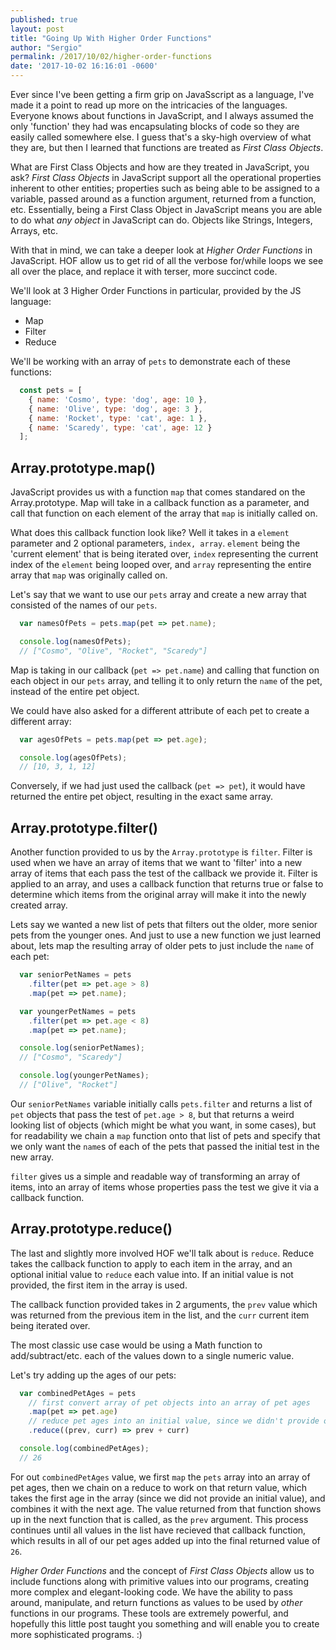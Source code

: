 ```yaml
---
published: true
layout: post
title: "Going Up With Higher Order Functions"
author: "Sergio"
permalink: /2017/10/02/higher-order-functions
date: '2017-10-02 16:16:01 -0600'
---
```


Ever since I've been getting a firm grip on JavaSscript as a language, I've made it a point to read up more on the intricacies of the languages. Everyone knows about functions in JavaScript, and I always assumed the only 'function' they had was encapsulating blocks of code so they are easily called somewhere else. I guess that's a sky-high overview of what they are, but then I learned that functions are treated as _First Class Objects_.

What are First Class Objects and how are they treated in JavaScript, you ask? *First Class Objects* in JavaScript support all the operational properties inherent to other entities; properties such as being able to be assigned to a variable, passed around as a function argument, returned from a function, etc. Essentially, being a First Class Object in JavaScript means you are able to do what _any object_ in JavaScript can do. Objects like Strings, Integers, Arrays, etc.

With that in mind, we can take a deeper look at *Higher Order Functions* in JavaScript. HOF allow us to get rid of all the verbose for/while loops we see all over the place, and replace it with terser, more succinct code.

We'll look at 3 Higher Order Functions in particular, provided by the JS language:

- Map
- Filter
- Reduce

We'll be working with an array of `pets` to demonstrate each of these functions:

```javascript
  const pets = [
    { name: 'Cosmo', type: 'dog', age: 10 },
    { name: 'Olive', type: 'dog', age: 3 },
    { name: 'Rocket', type: 'cat', age: 1 },
    { name: 'Scaredy', type: 'cat', age: 12 }
  ];
```

## Array.prototype.map()

JavaScript provides us with a function `map` that comes standared on the Array.prototype. Map will take in a callback function as a parameter, and call that function on each element of the array that `map` is initially called on.

What does this callback function look like? Well it takes in a `element` parameter and 2 optional parameters, `index, array`. `element` being the 'current element' that is being iterated over, `index` representing the current index of the `element` being looped over, and `array` representing the entire array that `map` was originally called on.

Let's say that we want to use our `pets` array and create a new array that consisted of the names of our `pets`.

```javascript
  var namesOfPets = pets.map(pet => pet.name);

  console.log(namesOfPets);
  // ["Cosmo", "Olive", "Rocket", "Scaredy"]
```

Map is taking in our callback (`pet => pet.name`) and calling that function on each object in our `pets` array, and telling it to only return the `name` of the pet, instead of the entire pet object.

We could have also asked for a different attribute of each pet to create a different array:

```javascript
  var agesOfPets = pets.map(pet => pet.age);

  console.log(agesOfPets);
  // [10, 3, 1, 12]
```

Conversely, if we had just used the callback (`pet => pet`), it would have returned the entire pet object, resulting in the exact same array.

## Array.prototype.filter()

Another function provided to us by the `Array.prototype` is `filter`. Filter is used when we have an array of items that we want to 'filter' into a new array of items that each pass the test of the callback we provide it. Filter is applied to an array, and uses a callback function that returns true or false to determine which items from the original array will make it into the newly created array.

Lets say we wanted a new list of pets that filters out the older, more senior pets from the younger ones. And just to use a new function we just learned about, lets map the resulting array of older pets to just include the `name` of each pet:

```javascript
  var seniorPetNames = pets
    .filter(pet => pet.age > 8)
    .map(pet => pet.name);

  var youngerPetNames = pets
    .filter(pet => pet.age < 8)
    .map(pet => pet.name);

  console.log(seniorPetNames);
  // ["Cosmo", "Scaredy"]

  console.log(youngerPetNames);
  // ["Olive", "Rocket"]
```

Our `seniorPetNames` variable initially calls `pets.filter` and returns a list of `pet` objects that pass the test of `pet.age > 8`, but that returns a weird looking list of objects (which might be what you want, in some cases), but for readability we chain a `map` function onto that list of pets and specify that we only want the `name`s of each of the pets that passed the initial test in the new array.

`filter` gives us a simple and readable way of transforming an array of items, into an array of items whose properties pass the test we give it via a callback function.

## Array.prototype.reduce()

The last and slightly more involved HOF we'll talk about is `reduce`. Reduce takes the callback function to apply to each item in the array, and an optional initial value to `reduce` each value into. If an initial value is not provided, the first item in the array is used.

The callback function provided takes in 2 arguments, the `prev` value which was returned from the previous item in the list, and the `curr` current item being iterated over.

The most classic use case would be using a Math function to add/subtract/etc. each of the values down to a single numeric value.

Let's try adding up the ages of our pets:

```javascript
  var combinedPetAges = pets
    // first convert array of pet objects into an array of pet ages
    .map(pet => pet.age)
    // reduce pet ages into an initial value, since we didn't provide one reduce will use the first item in the array
    .reduce((prev, curr) => prev + curr)

  console.log(combinedPetAges);
  // 26
```
For out `combinedPetAges` value, we first `map` the `pets` array into an array of pet ages, then we chain on a reduce to work on that return value, which takes the first age in the array (since we did not provide an initial value), and combines it with the next age. The value returned from that function shows up in the next function that is called, as the `prev` argument. This process continues until all values in the list have recieved that callback function, which results in all of our pet ages added up into the final returned value of `26`.

*Higher Order Functions* and the concept of *First Class Objects* allow us to include functions along with primitive values into our programs, creating more complex and elegant-looking code. We have the ability to pass around, manipulate, and return functions as values to be used by _other_ functions in our programs. These tools are extremely powerful, and hopefully this little post taught you something and will enable you to create more sophisticated programs. :)